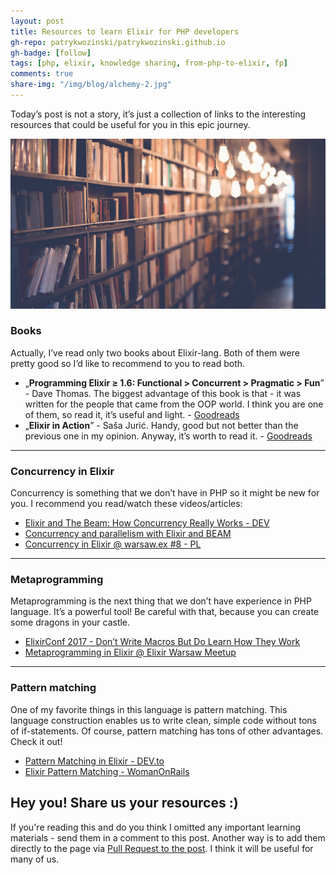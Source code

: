```yaml
---
layout: post
title: Resources to learn Elixir for PHP developers
gh-repo: patrykwozinski/patrykwozinski.github.io
gh-badge: [follow]
tags: [php, elixir, knowledge sharing, from-php-to-elixir, fp]
comments: true
share-img: "/img/blog/alchemy-2.jpg"
---
```


Today’s post is not a story, it’s just a collection of links to the interesting resources that could be useful for you in this epic journey.

<p align="center">
    <img src="/img/blog/alchemy-2.jpg" alt="Alchemy"/>
</p>

### Books
Actually, I’ve read only two books about Elixir-lang. Both of them were pretty good so I’d like to recommend to you to read both.
- „**Programming Elixir ≥ 1.6: Functional > Concurrent > Pragmatic > Fun**” - Dave Thomas. The biggest advantage of this book is that - it was written for the people that came from the OOP world. I think you are one of them, so read it, it’s useful and light. - [Goodreads](https://www.goodreads.com/book/show/40654424-programming-elixir-1-6)
- „**Elixir in Action**” - Saša Jurić. Handy, good but not better than the previous one in my opinion. Anyway, it’s worth to read it. - [Goodreads](https://www.goodreads.com/book/show/20524444-elixir-in-action)

<hr>

### Concurrency in Elixir
Concurrency is something that we don’t have in PHP so it might be new for you. I recommend you read/watch these videos/articles:
- [Elixir and The Beam: How Concurrency Really Works - DEV](https://dev.to/sophiedebenedetto/elixir-and-the-beam-how-concurrency-really-works-354n)
- [Concurrency and parallelism with Elixir and BEAM](https://medium.com/@patrykbak/concurrency-and-parallelism-with-elixir-and-beam-c683b2215c38)
- [Concurrency in Elixir @ warsaw.ex #8 - PL](https://www.youtube.com/watch?v=nQC0cl9Jago)

<hr>

### Metaprogramming
Metaprogramming is the next thing that we don’t have experience in PHP language. It’s a powerful tool! Be careful with that, because you can create some dragons in your castle.
- [ElixirConf 2017 - Don’t Write Macros   But Do Learn How They Work](https://www.youtube.com/watch?v=Bo48sQDb-hk)
- [Metaprogramming in Elixir @ Elixir Warsaw Meetup](https://www.youtube.com/watch?v=2-mxFhVEoWA)

<hr>

### Pattern matching
One of my favorite things in this language is pattern matching. This language construction enables us to write clean, simple code without tons of if-statements. Of course, pattern matching has tons of other advantages. Check it out!
- [Pattern Matching in Elixir - DEV.to](https://dev.to/flatironschool/pattern-matching-in-elixir-33m1)
- [Elixir Pattern Matching - WomanOnRails](https://womanonrails.com/elixir-pattern-matching)

## Hey you! Share us your resources :)
If you're reading this and do you think I omitted any important learning materials - send them in a comment to this post. Another way is to add them directly to the page via [Pull Request to the post](https://github.com/patrykwozinski/patrykwozinski.github.io/blob/master/_posts/2020-09-17-resources-to-learn-elixir-for-php-devs.md). I think it will be useful for many of us.
